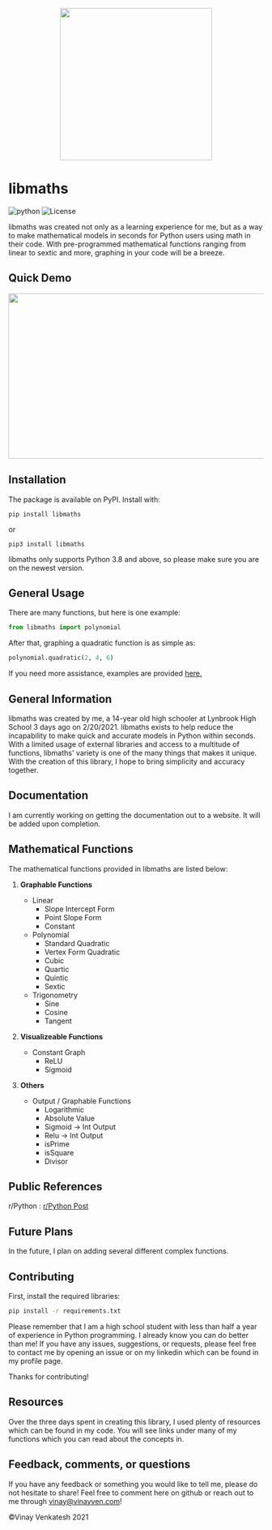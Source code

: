 <p align="center">
    <img src="https://github.com/Simple2006/libmaths/blob/main/libmaths.PNG?raw=true" width = 300 height = 300 >
</p>

# libmaths

![python](https://img.shields.io/badge/python-3%20%7C%203.6%20%7C%203.7%20%7C%203.8%20%7C%203.9%20-blueviolet)
![License](https://img.shields.io/badge/license-MIT-informational)

libmaths was created not only as a learning experience for me,
but as a way to make mathematical models in seconds for Python users
using math in their code. With pre-programmed mathematical functions ranging
from linear to sextic and more, graphing in your code will be a breeze.

## Quick Demo

<p align="center">
    <img src="https://raw.githubusercontent.com/Simple2006/libmaths/main/libmaths_example.gif" width = 580 height = 326>
    <br />
</p>

## Installation

The package is available on PyPI. Install with:

``` shell
pip install libmaths
```
or
```shell
pip3 install libmaths
```

libmaths only supports Python 3.8 and above, so please make sure you are on the
newest version.

## General Usage

There are many functions, but here is one example:

```python
from libmaths import polynomial
```

After that, graphing a quadratic function is as simple as:

``` python
polynomial.quadratic(2, 4, 6)
```

If you need more assistance, examples are provided
[here.](https://github.com/Simple2006/libmaths/blob/main/examples/libmathsGraph.ipynb)

## General Information

libmaths was created by me, a 14-year old high schooler at Lynbrook High School 3 days ago on 2/20/2021. libmaths exists to help reduce the incapability to make quick and accurate models in Python within seconds. With a limited usage of external libraries and access to a multitude of functions, libmaths' variety is one of the many things that makes it unique. With the creation of this library, I hope to bring simplicity and accuracy together.

## Documentation

I am currently working on getting the documentation out to a website. It will be added upon completion.

## Mathematical Functions

The mathematical functions provided in libmaths are listed below:

1.  **Graphable Functions**
    -   Linear
        -   Slope Intercept Form
        -   Point Slope Form
        -   Constant
    -   Polynomial
        -   Standard Quadratic
        -   Vertex Form Quadratic
        -   Cubic
        -   Quartic
        -   Quintic
        -   Sextic
    -   Trigonometry
        -   Sine
        -   Cosine
        -   Tangent

2. **Visualizeable Functions**
    -   Constant Graph
        -   ReLU
        -   Sigmoid

3. **Others**
    -   Output / Graphable Functions
        -   Logarithmic
        -   Absolute Value
        -   Sigmoid -> Int Output
        -   Relu -> Int Output
        -   isPrime
        -   isSquare
        -   Divisor

## Public References

r/Python : [r/Python Post](https://www.reddit.com/r/Python/comments/lr583o/python_math_library_made_in_3_days_as_a_14/)

## Future Plans

In the future, I plan on adding several different complex functions.

## Contributing

First, install the required libraries:
```bash
pip install -r requirements.txt
```

Please remember that I am a high school student with less than half a year of experience in Python programming. I already know you can do better than me! If you have any issues, suggestions, or requests, please feel free to contact me by opening an issue or on my linkedin which can be found in my profile page.

Thanks for contributing!

## Resources

Over the three days spent in creating this library, I used plenty of resources which can be found in my code. You will see links under many of my functions which you can read about the concepts in.

## Feedback, comments, or questions

If you have any feedback or something you would like to tell me, please
do not hesitate to share! Feel free to comment here on github or reach
out to me through <vinay@vinayven.com>!

©Vinay Venkatesh 2021
